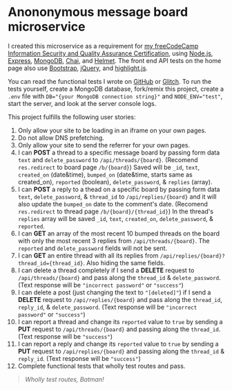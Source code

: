 # Anononymous message board microservice

I created this microservice as a requirement for [my freeCodeCamp Information Security and Quality Assurance Certification](https://www.freecodecamp.org/certification/tywmick/information-security-and-quality-assurance), using [Node.js](https://nodejs.org/en/), [Express](https://expressjs.com/), [MongoDB](https://mongodb.github.io/node-mongodb-native/), [Chai](https://www.chaijs.com/), and [Helmet](https://helmetjs.github.io/). The front end API tests on the home page also use [Bootstrap](https://getbootstrap.com/), [jQuery](https://jquery.com/), and [highlight.js](https://highlightjs.org/).

You can read the functional tests I wrote on [GitHub](https://github.com/tywmick/messageboard/tree/glitch/tests/2_functional-tests.js) or [Glitch](https://glitch.com/edit/#!/ty-messageboard?path=tests/2_functional-tests.js). To run the tests yourself, create a MongoDB database, fork/remix this project, create a `.env` file with `DB="{your MongoDB connection string}"` and `NODE_ENV="test"`, start the server, and look at the server console logs.

This project fulfills the following user stories:

1.  Only allow your site to be loading in an iframe on your own pages.
2.  Do not allow DNS prefetching.
3.  Only allow your site to send the referrer for your own pages.
4.  I can **POST** a thread to a specific message board by passing form data `text` and `delete_password` to `/api/threads/{board}`. (Recomend `res.redirect` to board page `/b/{board}`) Saved will be `_id`, `text`, `created_on` (date&time), `bumped_on` (date&time, starts same as created_on), `reported` (boolean), `delete_password`, & `replies` (array).
5.  I can **POST** a reply to a thead on a specific board by passing form data `text`, `delete_password`, & `thread_id` to `/api/replies/{board}` and it will also update the `bumped_on` date to the comment's date. (Recomend `res.redirect` to thread page `/b/{board}/{thread_id}`) In the thread's `replies` array will be saved `_id`, `text`, `created_on`, `delete_password`, & `reported`.
6.  I can **GET** an array of the most recent 10 bumped threads on the board with only the most recent 3 replies from `/api/threads/{board}`. The `reported` and `delete_password` fields will not be sent.
7.  I can **GET** an entire thread with all its replies from `/api/replies/{board}?thread_id={thread_id}`. Also hiding the same fields.
8.  I can delete a thread completely if I send a **DELETE** request to `/api/threads/{board}` and pass along the `thread_id` & `delete_password`. (Text response will be `"incorrect password"` or `"success"`)
9.  I can delete a post (just changing the text to `"[deleted]"`) if I send a **DELETE** request to `/api/replies/{board}` and pass along the `thread_id`, `reply_id`, & `delete_password`. (Text response will be `"incorrect password"` or `"success"`)
10. I can report a thread and change its `reported` value to `true` by sending a **PUT** request to `/api/threads/{board}` and passing along the `thread_id`. (Text response will be `"success"`)
11. I can report a reply and change its `reported` value to `true` by sending a **PUT** request to `/api/replies/{board}` and passing along the `thread_id` & `reply_id`. (Text response will be `"success"`)
12. Complete functional tests that wholly test routes and pass.

> _Wholly test routes, Batman!_
